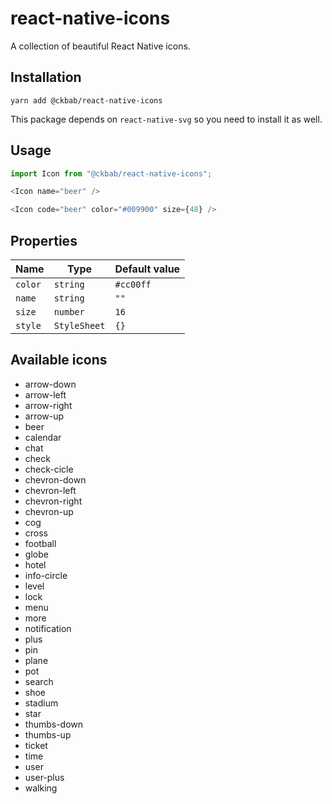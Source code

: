 # react-native-icons

A collection of beautiful React Native icons.

## Installation

```
yarn add @ckbab/react-native-icons
```

This package depends on `react-native-svg` so you need to install it as well.

## Usage

```js
import Icon from "@ckbab/react-native-icons";

<Icon name="beer" />

<Icon code="beer" color="#009900" size={48} />
```

## Properties

| Name    | Type         | Default value |
| ------- | ------------ | ------------- |
| `color` | `string`     | `#cc00ff`     |
| `name`  | `string`     | `""`          |
| `size`  | `number`     | `16`          |
| `style` | `StyleSheet` | `{}`          |

## Available icons

- arrow-down
- arrow-left
- arrow-right
- arrow-up
- beer
- calendar
- chat
- check
- check-cicle
- chevron-down
- chevron-left
- chevron-right
- chevron-up
- cog
- cross
- football
- globe
- hotel
- info-circle
- level
- lock
- menu
- more
- notification
- plus
- pin
- plane
- pot
- search
- shoe
- stadium
- star
- thumbs-down
- thumbs-up
- ticket
- time
- user
- user-plus
- walking
